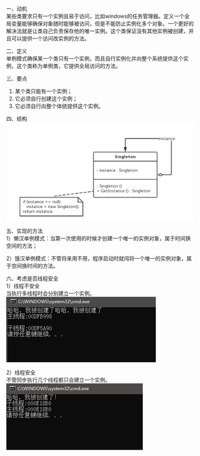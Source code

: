 一、动机  
   某些类要求只有一个实例且易于访问，比如windows的任务管理器。定义一个全局变量能够确保对象随时能够被访问，但是不能防止实例化多个对象。一个更好的解决法就是让类自己负责保存他的唯一实例。这个类保证没有其他实例被创建，并且可以提供一个访问改实例的方法。  
   
二、定义  
   单例模式确保某一个类只有一个实例，而且自行实例化并向整个系统提供这个实例，这个类称为单例类，它提供全局访问的方法。  
   
三、要点  
   1. 某个类只能有一个实例；     
   2. 它必须自行创建这个实例；     
   3. 它必须自行向整个体统提供这个实例。  
   
四、结构  
![image](https://github.com/HZSDU/-offer2/blob/master/image/Singleton%20Pattern.png)  
  
五、实现的方法  
1）懒汉单例模式：当第一次使用的时候才创建一个唯一的实例对象，属于时间换空间的方法；  

2）饿汉单例模式：不管将来用不用，程序启动时就闯将一个唯一的实例对象，属于空间换时间的方法。  

六、考虑是否线程安全  
1）线程不安全   
当执行多线程时会分别建立一个实例。   
![image](https://github.com/HZSDU/-offer2/blob/master/image/%E5%A4%9A%E7%BA%BF%E7%A8%8B%E4%B8%8D%E5%8F%AF%E8%A1%8C.png)   

2）线程安全  
不管同步执行几个线程都只会建立一个实例。  
![image](https://github.com/HZSDU/-offer2/blob/master/image/%E5%A4%9A%E7%BA%BF%E7%A8%8B%E5%8F%AF%E8%A1%8C.png)   
